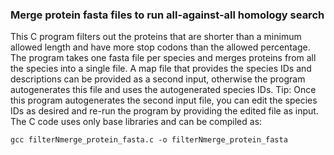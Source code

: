 ### Merge protein fasta files to run all-against-all homology search

This C program filters out the proteins that are shorter than a minimum allowed length and have more stop codons than the allowed percentage. The program takes one fasta file per species and merges proteins from all the species into a single file. A map file that provides the species IDs and descriptions can be provided as a second input, otherwise the program autogenerates this file and uses the autogenerated species IDs. Tip: Once this program autogenerates the second input file, you can edit the species IDs as desired and re-run the program by providing the edited file as input.
The C code uses only base libraries and can be compiled as: 

```
gcc filterNmerge_protein_fasta.c -o filterNmerge_protein_fasta
```
